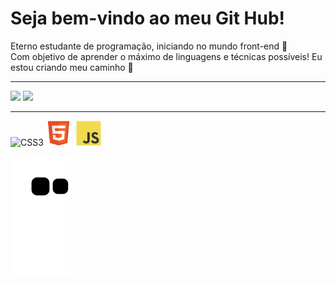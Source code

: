 # Seja bem-vindo ao meu Git Hub!

Eterno estudante de programação, iniciando no mundo front-end 💪 <br>
Com objetivo de aprender o máximo de linguagens e técnicas possíveis!
Eu estou criando meu caminho 💖

---

<div class=" I N F O R M A Ç Õ E S" >
    <img src="https://github-readme-stats.vercel.app/api/top-langs/?username=Welingtonlramos&show_icons=true&theme=gotham&count_private=true"/>
    <img src="https://github-readme-stats.vercel.app/api?username=Welingtonlramos&show_icons=true&show_icons=true&theme=gotham&count_private=true"/>
 </div>
 
 ---
 <div class=" I C O N E S">
  <img src="https://cdn.jsdelivr.net/gh/devicons/devicon/icons/css3/css3-original-wordmark.svg" width="48px" alt="CSS3"/>
  <img src="https://github.com/devicons/devicon/blob/master/icons/html5/html5-original.svg" title="HTML5" alt="HTML" width="40" height="40"/>&nbsp;
  <img src="https://github.com/devicons/devicon/blob/master/icons/javascript/javascript-original.svg" title="JavaScript" alt="JavaScript" width="40" height="40"/>&nbsp;
</div>

![Snake animation](https://github.com/rafaballerini/rafaballerini/blob/output/github-contribution-grid-snake.svg)
